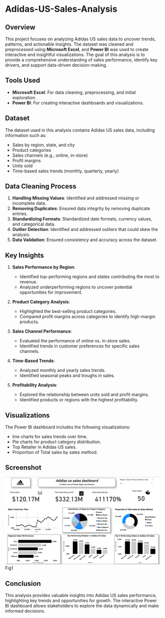 # Adidas-US-Sales-Analysis

## Overview
This project focuses on analyzing Adidas US sales data to uncover trends, patterns, and actionable insights. The dataset was cleaned and preprocessed using **Microsoft Excel**, and **Power BI** was used to create interactive and insightful visualizations. The goal of this analysis is to provide a comprehensive understanding of sales performance, identify key drivers, and support data-driven decision-making.

## Tools Used
- **Microsoft Excel**: For data cleaning, preprocessing, and initial exploration.
- **Power BI**: For creating interactive dashboards and visualizations.

## Dataset
The dataset used in this analysis contains Adidas US sales data, including information such as:
- Sales by region, state, and city
- Product categories
- Sales channels (e.g., online, in-store)
- Profit margins
- Units sold
- Time-based sales trends (monthly, quarterly, yearly)

## Data Cleaning Process
1. **Handling Missing Values**: Identified and addressed missing or incomplete data.
2. **Removing Duplicates**: Ensured data integrity by removing duplicate entries.
3. **Standardizing Formats**: Standardized date formats, currency values, and categorical data.
4. **Outlier Detection**: Identified and addressed outliers that could skew the analysis.
5. **Data Validation**: Ensured consistency and accuracy across the dataset.

## Key Insights
1. **Sales Performance by Region**:
   - Identified top-performing regions and states contributing the most to revenue.
   - Analyzed underperforming regions to uncover potential opportunities for improvement.

2. **Product Category Analysis**:
   - Highlighted the best-selling product categories.
   - Compared profit margins across categories to identify high-margin products.

3. **Sales Channel Performance**:
   - Evaluated the performance of online vs. in-store sales.
   - Identified trends in customer preferences for specific sales channels.

4. **Time-Based Trends**:
   - Analyzed monthly and yearly sales trends.
   - Identified seasonal peaks and troughs in sales.

5. **Profitability Analysis**:
   - Explored the relationship between units sold and profit margins.
   - Identified products or regions with the highest profitability.

## Visualizations
The Power BI dashboard includes the following visualizations:
- line charts for sales trends over time.
- Pie charts for product category distribution.
- Top Retailer in Adidas US sales.
- Proportion of Total sales by sales method.

##   Screenshot
![image](https://github.com/originaldx/Adidas-US-Sales-Analysis/blob/main/adidas%20github.png)
Fig1


## Conclusion
This analysis provides valuable insights into Adidas US sales performance, highlighting key trends and opportunities for growth. The interactive Power BI dashboard allows stakeholders to explore the data dynamically and make informed decisions.

